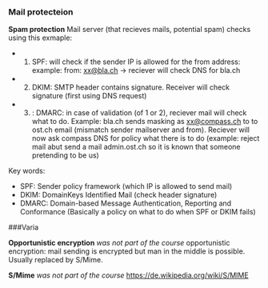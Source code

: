 
### Mail protecteion

**Spam protection**
Mail server (that recieves mails, potential spam) checks using this exmaple: 
- 1. SPF: will check if the sender IP is allowed for the from address: example: from: xx@bla.ch -> reciever will check DNS for bla.ch 
- 2. DKIM: SMTP header contains signature. Receiver will check signature (first using DNS request)
- 3. : DMARC: in case of validation (of 1 or 2), reciever mail will check what to do. Example: 
bla.ch sends masking as xx@compass.ch to to ost.ch email (mismatch sender mailserver and from). Reciever will now ask compass DNS for policy what there is to do (example: reject mail abut send a mail admin.ost.ch so it is known that someone pretending to be us)

Key words: 
- SPF: Sender policy framework (which IP is allowed to send mail)
- DKIM: DomainKeys Identified Mail (check header signature)
- DMARC: Domain-based Message Authentication, Reporting and Conformance   (Basically a policy on what to do when SPF or DKIM fails)


###Varia

**Opportunistic encryption**
*was not part of the course*
opportunistic encryption:  mail sending is encrypted but man in the middle is possible.
Usually replaced by S/Mime.


**S/Mime**
*was not part of the course*
https://de.wikipedia.org/wiki/S/MIME


